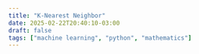 ```yaml
---
title: "K-Nearest Neighbor"
date: 2025-02-22T20:40:10-03:00
draft: false
tags: ["machine learning", "python", "mathematics"]
---
```


